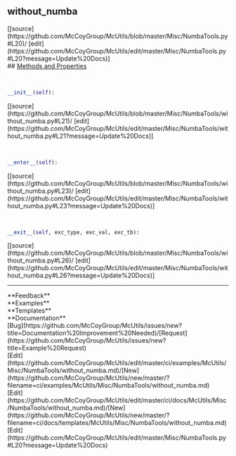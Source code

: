 ## <a id="McUtils.Misc.NumbaTools.without_numba">without_numba</a> 

<div class="docs-source-link" markdown="1">
[[source](https://github.com/McCoyGroup/McUtils/blob/master/Misc/NumbaTools.py#L20)/
[edit](https://github.com/McCoyGroup/McUtils/edit/master/Misc/NumbaTools.py#L20?message=Update%20Docs)]
</div>









<div class="collapsible-section">
 <div class="collapsible-section collapsible-section-header" markdown="1">
## <a class="collapse-link" data-toggle="collapse" href="#methods" markdown="1"> Methods and Properties</a> <a class="float-right" data-toggle="collapse" href="#methods"><i class="fa fa-chevron-down"></i></a>
 </div>
 <div class="collapsible-section collapsible-section-body collapse show" id="methods" markdown="1">
 
<a id="McUtils.Misc.NumbaTools.without_numba.__init__" class="docs-object-method">&nbsp;</a> 
```python
__init__(self): 
```
<div class="docs-source-link" markdown="1">
[[source](https://github.com/McCoyGroup/McUtils/blob/master/Misc/NumbaTools/without_numba.py#L21)/
[edit](https://github.com/McCoyGroup/McUtils/edit/master/Misc/NumbaTools/without_numba.py#L21?message=Update%20Docs)]
</div>


<a id="McUtils.Misc.NumbaTools.without_numba.__enter__" class="docs-object-method">&nbsp;</a> 
```python
__enter__(self): 
```
<div class="docs-source-link" markdown="1">
[[source](https://github.com/McCoyGroup/McUtils/blob/master/Misc/NumbaTools/without_numba.py#L23)/
[edit](https://github.com/McCoyGroup/McUtils/edit/master/Misc/NumbaTools/without_numba.py#L23?message=Update%20Docs)]
</div>


<a id="McUtils.Misc.NumbaTools.without_numba.__exit__" class="docs-object-method">&nbsp;</a> 
```python
__exit__(self, exc_type, exc_val, exc_tb): 
```
<div class="docs-source-link" markdown="1">
[[source](https://github.com/McCoyGroup/McUtils/blob/master/Misc/NumbaTools/without_numba.py#L26)/
[edit](https://github.com/McCoyGroup/McUtils/edit/master/Misc/NumbaTools/without_numba.py#L26?message=Update%20Docs)]
</div>
 </div>
</div>












---


<div markdown="1" class="text-secondary">
<div class="container">
  <div class="row">
   <div class="col" markdown="1">
**Feedback**   
</div>
   <div class="col" markdown="1">
**Examples**   
</div>
   <div class="col" markdown="1">
**Templates**   
</div>
   <div class="col" markdown="1">
**Documentation**   
</div>
   <div class="col" markdown="1">
   
</div>
   <div class="col" markdown="1">
   
</div>
   <div class="col" markdown="1">
   
</div>
</div>
  <div class="row">
   <div class="col" markdown="1">
[Bug](https://github.com/McCoyGroup/McUtils/issues/new?title=Documentation%20Improvement%20Needed)/[Request](https://github.com/McCoyGroup/McUtils/issues/new?title=Example%20Request)   
</div>
   <div class="col" markdown="1">
[Edit](https://github.com/McCoyGroup/McUtils/edit/master/ci/examples/McUtils/Misc/NumbaTools/without_numba.md)/[New](https://github.com/McCoyGroup/McUtils/new/master/?filename=ci/examples/McUtils/Misc/NumbaTools/without_numba.md)   
</div>
   <div class="col" markdown="1">
[Edit](https://github.com/McCoyGroup/McUtils/edit/master/ci/docs/McUtils/Misc/NumbaTools/without_numba.md)/[New](https://github.com/McCoyGroup/McUtils/new/master/?filename=ci/docs/templates/McUtils/Misc/NumbaTools/without_numba.md)   
</div>
   <div class="col" markdown="1">
[Edit](https://github.com/McCoyGroup/McUtils/edit/master/Misc/NumbaTools.py#L20?message=Update%20Docs)   
</div>
   <div class="col" markdown="1">
   
</div>
   <div class="col" markdown="1">
   
</div>
   <div class="col" markdown="1">
   
</div>
</div>
</div>
</div>